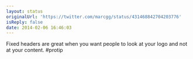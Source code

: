 ```yaml
---
layout: status
originalUrl: 'https://twitter.com/marcgg/status/431468842704203776'
isReply: false
date: 2014-02-06 16:46:03
---
```


Fixed headers are great when you want people to look at your logo and not at your content. #protip
